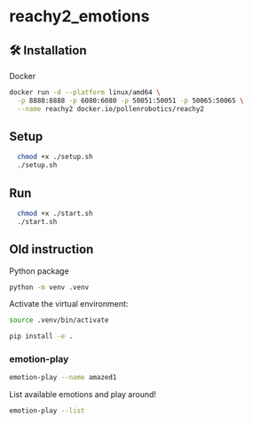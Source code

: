 # reachy2_emotions


## 🛠 Installation

Docker
```bash
docker run -d --platform linux/amd64 \
  -p 8888:8888 -p 6080:6080 -p 50051:50051 -p 50065:50065 \
  --name reachy2 docker.io/pollenrobotics/reachy2
```

## Setup

```bash
  chmod +x ./setup.sh
  ./setup.sh
```

## Run


```bash
  chmod +x ./start.sh
  ./start.sh
```


## Old instruction
Python package

```bash
python -m venv .venv
```

Activate the virtual environment:

```bash
source .venv/bin/activate
```

```bash
pip install -e .
```

### emotion-play

```bash
emotion-play --name amazed1
```

List available emotions and play around!

```bash
emotion-play --list
```

